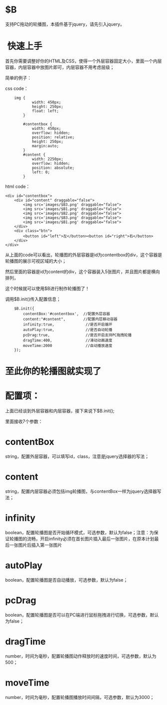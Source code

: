 # $B
支持PC拖动的轮播图，本插件基于jquery，请先引入jquery。

#  快速上手

首先你需要调整好你的HTML及CSS，使得一个外层容器固定大小，里面一个内层容器，内层容器中放图片即可，内层容器不用考虑层级；

简单的例子：

css code：
```
    img {
            width: 450px;
            height: 250px;
            float: left;
        }

        #contentbox {
            width: 450px;
            overflow: hidden;
            position: relative;
            height: 250px;
            margin:auto;
        }
        #content {
            width: 2250px;
            overflow: hidden;
            position: absolute;
            left: 0;
        }

```
html code：

```
<div id="contentbox">
    <div id="content" draggable="false">
        <img src='images/$B3.png' draggable="false">
        <img src='images/$B1.png' draggable="false">
        <img src='images/$B2.png' draggable="false">
        <img src='images/$B3.png' draggable="false">
        <img src='images/$B1.png' draggable="false">
    </div>
    <div class="btn">
        <button id="left">左</button><button id="right">右</button>
    </div>
</div>
```
从上面的code可以看出，轮播图的外层容器是id为contentbox的div，这个容器是轮播图的展示可视区域的大小；

然后里面的容器是id为content的div，这个容器装入5张图片，并且图片都是横向排列，

这个时候就可以使用$B进行制作轮播图了！

调用$B.init()传入配置信息；

```
    $B.init({
        contentBox:'#contentbox',  //配置外层容器
        content:"#content",        //配置内层移动容器
        infinity:true,              //是否开启循环
        autoPlay:true,              //是否自动轮播
        pcDrag:true,                //是否开启支持PC拖拽轮播
        dragTime:400,               //滑动动画速度
        moveTime:2000               //自动播放速度
    });
```
# 至此你的轮播图就实现了

# 配置项：

上面已经谈到外层容器和内层容器，接下来说下$B.init();

里面接收7个参数：

# contentBox
   
string，配置外层容器，可以填写id，class，注意是jquery选择器的写法；

# content

string，配置内层容器必须包括img轮播图，与contentBox一样为jquery选择器写法；
        
# infinity

boolean，配置轮播图是否开始循环模式，可选参数，默认为false；注意：为保证轮播图的流畅，开启infinity必须在首长图片插入最后一张图片，在原本计划最后一张图片后插入第一张图片

# autoPlay

boolean，配置轮播图是否自动播放，可选参数，默认为false；

# pcDrag

boolean，配置轮播图是否可以在PC端进行鼠标拖拽进行切换，可选参数，默认为false；

# dragTime

number，时间为毫秒，配置轮播图动作释放时的速度时间，可选参数，默认为500；

# moveTime

number，时间为毫秒，配置轮播图播放时间间隔，可选参数，默认为3000；


    
